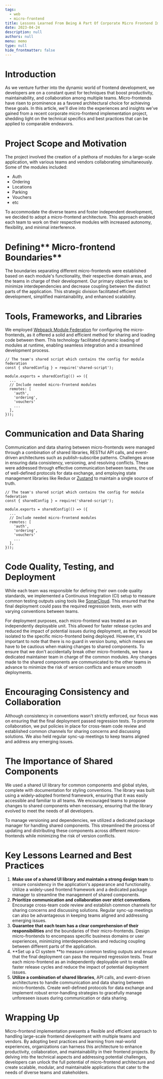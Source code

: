 ```yaml
---
tags: 
  - web
  - micro-frontend
title: Lessons Learned From Being A Part Of Corporate Micro Frontend Implementation
date: 2023-04-24
description: null
authors: null
menu: memo
type: null
hide_frontmatter: false
---
```


# Introduction
As we venture further into the dynamic world of frontend development, we developers are on a constant quest for techniques that boost productivity, maintainability, and collaboration among multiple teams. Micro-frontends have risen to prominence as a favored architectural choice for achieving these goals. In this article, we'll dive into the experiences and insights we've gained from a recent corporate micro-frontend implementation project, shedding light on the technical specifics and best practices that can be applied to comparable endeavors.

# **Project Scope and Motivation**
The project involved the creation of a plethora of modules for a large-scale application, with various teams and vendors collaborating simultaneously. Some of the modules included:

* Auth
* Ordering
* Locations
* Parking
* Vouchers
* etc

To accommodate the diverse teams and foster independent development, we decided to adopt a micro-frontend architecture. This approach enabled each team to work on their respective modules with increased autonomy, flexibility, and minimal interference.

# Defining** Micro-frontend Boundaries**
The boundaries separating different micro-frontends were established based on each module's functionality, their respective domain areas, and the teams in charge of their development. Our primary objective was to minimize interdependencies and decrease coupling between the distinct parts of the application. This strategic division facilitated efficient development, simplified maintainability, and enhanced scalability.

# Tools, Frameworks, and Libraries
We employed [Webpack Module Federation](https://webpack.js.org/concepts/module-federation/) for configuring the micro-frontends, as it offered a solid and efficient method for sharing and loading code between them. This technology facilitated dynamic loading of modules at runtime, enabling seamless integration and a streamlined development process.

```solidity
// The team's shared script which contains the config for module federation
const { sharedConfig } = require('shared-script');

module.exports = sharedConfig(() => ({
  ...
  // Include needed micro-frontend modules
  remotes: [
    'auth',
    'ordering',
    'vouchers'
    ...
  ],
}));
```

# Communication and Data Sharing
Communication and data sharing between micro-frontends were managed through a combination of shared libraries, RESTful API calls, and event-driven architectures such as publish-subscribe patterns. Challenges arose in ensuring data consistency, versioning, and resolving conflicts. These were addressed through effective communication between teams, the use of well-defined protocols for data exchange, and employing state management libraries like Redux or [Zustand](https://github.com/pmndrs/zustand) to maintain a single source of truth.

```solidity
// The team's shared script which contains the config for module federation
const { sharedConfig } = require('shared-script');

module.exports = sharedConfig(() => ({
  ...
  // Include needed micro-frontend modules
  remotes: [
    'auth',
    'ordering',
    'vouchers'
    ...
  ],
}));
```

# **Code Quality, Testing, and Deployment**
While each team was responsible for defining their own code quality standards, we implemented a Continuous Integration (CI) setup to measure common testing outputs using tools like [SonarCloud](https://www.sonarsource.com/). This ensured that the final deployment could pass the required regression tests, even with varying conventions between teams.

For deployment purposes, each micro-frontend was treated as an independently deployable unit. This allowed for faster release cycles and reduced the impact of potential issues during deployment, as they would be isolated to the specific micro-frontend being deployed. However, it's important to note that there is no guard in version bump, which means we have to be cautious when making changes to shared components. To ensure that we don't accidentally break other micro-frontends, we have a dedicated maintainer team in charge of the common modules. Any changes made to the shared components are communicated to the other teams in advance to minimize the risk of version conflicts and ensure smooth deployments.

# **Encouraging Consistency and Collaboration**
Although consistency in conventions wasn't strictly enforced, our focus was on ensuring that the final deployment passed regression tests. To promote collaboration, we put policies in place for cross-team code review and established common channels for sharing concerns and discussing solutions. We also held regular sync-up meetings to keep teams aligned and address any emerging issues.

# **The Importance of Shared Components**
We used a shared UI library for common components and global styles, complete with documentation for styling conventions. The library was built using a widely-adopted frontend framework, ensuring that it was easily accessible and familiar to all teams. We encouraged teams to propose changes to shared components when necessary, ensuring that the library evolved to meet the needs of all developers.

To manage versioning and dependencies, we utilized a dedicated package manager for handling shared components. This streamlined the process of updating and distributing these components across different micro-frontends while minimizing the risk of version conflicts.

# **Key Lessons Learned and Best Practices**
1. **Make use of a shared UI library and maintain a strong design team** to ensure consistency in the application's appearance and functionality. Utilize a widely-used frontend framework and a dedicated package manager to streamline the management of shared components.
1. **Prioritize communication and collaboration over strict conventions**. Encourage cross-team code review and establish common channels for sharing concerns and discussing solutions. Regular sync-up meetings can also be advantageous in keeping teams aligned and addressing emerging issues.
1. **Guarantee that each team has a clear comprehension of their responsibilities** and the boundaries of their micro-frontends. Design micro-frontends to encompass specific business domains or user experiences, minimizing interdependencies and reducing coupling between different parts of the application.
1. **Set up a CI system **to measure common testing outputs and ensure that the final deployment can pass the required regression tests. Treat each micro-frontend as an independently deployable unit to enable faster release cycles and reduce the impact of potential deployment issues.
1. **Utilize a combination of shared libraries**, API calls, and event-driven architectures to handle communication and data sharing between micro-frontends. Create well-defined protocols for data exchange and implement robust error-handling strategies to gracefully manage unforeseen issues during communication or data sharing.

# **Wrapping Up**
Micro-frontend implementation presents a flexible and efficient approach to handling large-scale frontend development with multiple teams and vendors. By adopting best practices and learning from real-world experiences, organizations can harness this architecture to enhance productivity, collaboration, and maintainability in their frontend projects. By delving into the technical aspects and addressing potential challenges, developers can unlock the full potential of micro-frontend architecture and create scalable, modular, and maintainable applications that cater to the needs of diverse teams and stakeholders.
